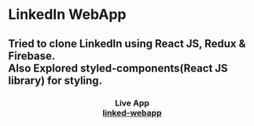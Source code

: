 <h1>LinkedIn WebApp</h1>
<h2>
Tried to clone LinkedIn using React JS, Redux & Firebase.
<br />
Also Explored styled-components(React JS library) for styling.
</h2>
<h3 align="center">
  Live App
  <br/>
  <a href= "https://linkedin-2d891.web.app" target="_blank" rel="noreferrer">
    linked-webapp
  </a>
</h3>